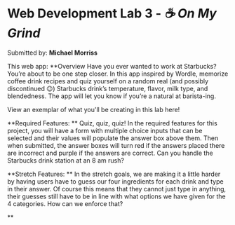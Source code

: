 # Web Development Lab 3 - *☕ On My Grind*

Submitted by: **Michael Morriss**

This web app: **Overview
Have you ever wanted to work at Starbucks? You’re about to be one step closer. In this app inspired by Wordle, memorize coffee drink recipes and quiz yourself on a random real (and possibly discontinued 😉) Starbucks drink’s temperature, flavor, milk type, and blendedness. The app will let you know if you’re a natural at barista-ing.

View an exemplar of what you'll be creating in this lab here!

**Required Features: **
Quiz, quiz, quiz! In the required features for this project, you will have a form with multiple choice inputs that can be selected and their values will populate the answer box above them. Then when submitted, the answer boxes will turn red if the answers placed there are incorrect and purple if the answers are correct. Can you handle the Starbucks drink station at an 8 am rush?

**Stretch Features: **
In the stretch goals, we are making it a little harder by having users have to guess our four ingredients for each drink and type in their answer. Of course this means that they cannot just type in anything, their guesses still have to be in line with what options we have given for the 4 categories. How can we enforce that?

**
